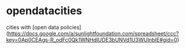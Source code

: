 opendatacities
==============

cities with [open data policies] (https://docs.google.com/a/sunlightfoundation.com/spreadsheet/ccc?key=0Ap0CEAgs-R_odFc0Qk1WNHdIUDE3bUNVd1U3WUlnblE#gid=0)
